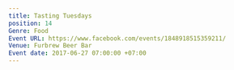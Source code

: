 ```yaml
---
title: Tasting Tuesdays
position: 14
Genre: Food
Event URL: https://www.facebook.com/events/1848918515359211/
Venue: Furbrew Beer Bar
Event date: 2017-06-27 07:00:00 +07:00
---
```


